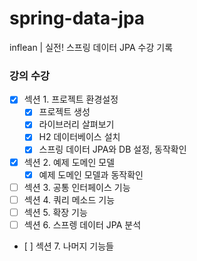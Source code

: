# spring-data-jpa
inflean | 실전! 스프링 데이터 JPA 수강 기록


### 강의 수강
- [x] 섹션 1. 프로젝트 환경설정
  - [x] 프로젝트 생성
  - [x] 라이브러리 살펴보기
  - [x] H2 데이터베이스 설치
  - [x] 스프링 데이터 JPA와 DB 설정, 동작확인
- [x] 섹션 2. 예제 도메인 모델
  - [x] 예제 도메인 모델과 동작확인
- [ ] 섹션 3. 공통 인터페이스 기능
- [ ] 섹션 4. 쿼리 메소드 기능
- [ ] 섹션 5. 확장 기능
- [ ] 섹션 6. 스프렝 데이터 JPA 분석
-    [ ] 섹션 7. 나머지 기능들 
